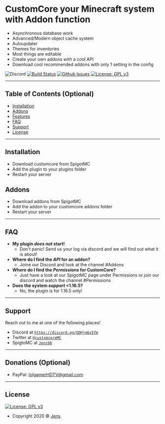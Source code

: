# CustomCore your Minecraft system with Addon function

- Asynchronous database work
- Advanced/Modern object cache system
- Autoupdater
- Themes for inventories
- Most things are editable
- Create your own addons with a cool API
- Download cool recommended addons with only 1 setting in the config

![Discord](https://img.shields.io/discord/678745183931596829) [![Build Status](http://img.shields.io/travis/badges/badgerbadgerbadger.svg?style=flat-square)](https://travis-ci.org/badges/badgerbadgerbadger) [![Github Issues](https://img.shields.io/github/issues/xiLight/Umfrage)](https://github.com/xiLight/CustomCore/issues) [![License: GPL v3](https://img.shields.io/badge/License-GPLv3-blue.svg)](https://www.gnu.org/licenses/gpl-3.0)


---

## Table of Contents (Optional)

- [Installation](#installation)
- [Addons](#addons)
- [Features](#features)
- [FAQ](#faq)
- [Support](#support)
- [License](#license)

---

## Installation

- Download customcore from SpigotMC
- Add the plugin to your plugins folder
- Restart your server

## Addons

- Download addons from SpigotMC
- Add the addon to your customcore addons folder
- Restart your server

---

## FAQ

- **My plugin *does not* start!**
  - Don't panic! Send us your log via discord and we will find out what it is about!
- **Where do I find the *API* for an addon?**
  - Joine our Discord and look at the channel #Addons
- **Where do I find the *Permissions* for CustomCore?**
  - Just have a look at our SpigotMC page under Permissions or join our discord and watch the channel #Permissions
- **Does the system *support* <1.16.5?**
  - No, the plugin is for 1.16.5 only!

---

## Support

Reach out to me at one of the following places!

- Discord at <a href="https://discord.gg/GDHjg6x57m" target="_blank">`https://discord.gg/GDHjg6x57m`</a>
- Twitter at <a href="http://twitter.com/fvcproductions" target="_blank">`@customcoreMC`</a>
- SpigtoMC at <a href="https://www.spigotmc.org/members/jens98.95926/" target="_blank">`Jens98`</a>

---

## Donations (Optional)

- PayPal: lolgamerHDTV@gmail.com

---

## License

[![License: GPL v3](https://img.shields.io/badge/License-GPLv3-blue.svg)](https://www.gnu.org/licenses/gpl-3.0)

- Copyright 2020 © <a href="http://customcore.eu" target="_blank">Jens</a>.
